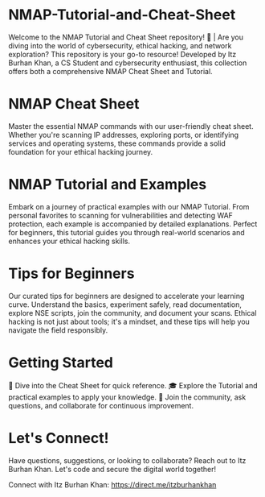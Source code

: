 # NMAP-Tutorial-and-Cheat-Sheet
Welcome to the NMAP Tutorial and Cheat Sheet repository! 🚀 | Are you diving into the world of cybersecurity, ethical hacking, and network exploration? This repository is your go-to resource! Developed by Itz Burhan Khan, a CS Student and cybersecurity enthusiast, this collection offers both a comprehensive NMAP Cheat Sheet and Tutorial.

# NMAP Cheat Sheet
Master the essential NMAP commands with our user-friendly cheat sheet. Whether you're scanning IP addresses, exploring ports, or identifying services and operating systems, these commands provide a solid foundation for your ethical hacking journey.

# NMAP Tutorial and Examples
Embark on a journey of practical examples with our NMAP Tutorial. From personal favorites to scanning for vulnerabilities and detecting WAF protection, each example is accompanied by detailed explanations. Perfect for beginners, this tutorial guides you through real-world scenarios and enhances your ethical hacking skills.

# Tips for Beginners
Our curated tips for beginners are designed to accelerate your learning curve. Understand the basics, experiment safely, read documentation, explore NSE scripts, join the community, and document your scans. Ethical hacking is not just about tools; it's a mindset, and these tips will help you navigate the field responsibly.

# Getting Started
📖 Dive into the Cheat Sheet for quick reference.
🎓 Explore the Tutorial and practical examples to apply your knowledge.
🚀 Join the community, ask questions, and collaborate for continuous improvement.

# Let's Connect!
Have questions, suggestions, or looking to collaborate? Reach out to Itz Burhan Khan. Let's code and secure the digital world together!

Connect with Itz Burhan Khan: https://direct.me/itzburhankhan

